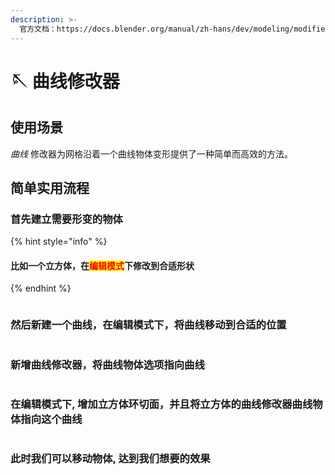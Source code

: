 ```yaml
---
description: >-
  官方文档：https://docs.blender.org/manual/zh-hans/dev/modeling/modifiers/deform/curve.html
---
```


# 🪡 曲线修改器

## 使用场景

_曲线_ 修改器为网格沿着一个曲线物体变形提供了一种简单而高效的方法。

## 简单实用流程

### 首先建立需要形变的物体

{% hint style="info" %}
#### 比如一个立方体，在<mark style="color:red;">编辑模式</mark>下修改到合适形状
{% endhint %}

<figure><img src="../.gitbook/assets/添加立方体.gif" alt=""><figcaption></figcaption></figure>

### 然后新建一个曲线，在编辑模式下，将曲线移动到合适的位置

<figure><img src="../.gitbook/assets/曲线移动到合适的位置.gif" alt=""><figcaption></figcaption></figure>

### 新增曲线修改器，将曲线物体选项指向曲线

<figure><img src="../.gitbook/assets/添加曲线修改器.gif" alt=""><figcaption></figcaption></figure>

### 在编辑模式下, 增加立方体环切面，并且将立方体的曲线修改器曲线物体指向这个曲线

<figure><img src="../.gitbook/assets/增加物体环切面.gif" alt=""><figcaption></figcaption></figure>

### 此时我们可以移动物体, 达到我们想要的效果

<figure><img src="../.gitbook/assets/移动物体.gif" alt=""><figcaption></figcaption></figure>
